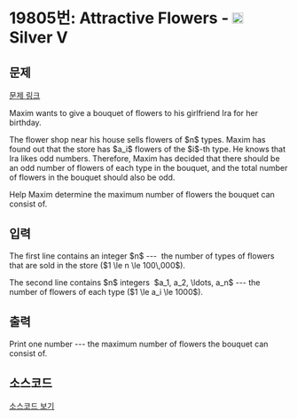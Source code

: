 # 19805번: Attractive Flowers - <img src="https://static.solved.ac/tier_small/6.svg" style="height:20px" /> Silver V

<!-- performance -->

<!-- 문제 제출 후 깃허브에 푸시를 했을 때 제출한 코드의 성능이 입력될 공간입니다.-->

<!-- end -->

## 문제

[문제 링크](https://boj.kr/19805)


<p>Maxim wants to give a bouquet of flowers to his girlfriend Ira for her birthday.</p>

<p>The flower shop near his house sells flowers of $n$ types. Maxim has found out that the store has $a_i$ flowers of the $i$-th type. He knows that Ira likes odd numbers. Therefore, Maxim has decided that there should be an odd number of flowers of each type in the bouquet, and the total number of flowers in the bouquet should also be odd.</p>

<p>Help Maxim determine the maximum number of flowers the bouquet can consist of.</p>



## 입력


<p>The first line contains an integer $n$  --- &nbsp;the number of types of flowers that are sold in the store ($1 \le n \le 100\,000$).</p>

<p>The second line contains $n$ integers &nbsp;$a_1, a_2, \ldots, a_n$  --- the number of flowers of each type ($1 \le a_i \le 1000$).</p>



## 출력


<p>Print one number --- the maximum number of flowers the bouquet can consist of.</p>



## 소스코드

[소스코드 보기](Attractive%20Flowers.cpp)